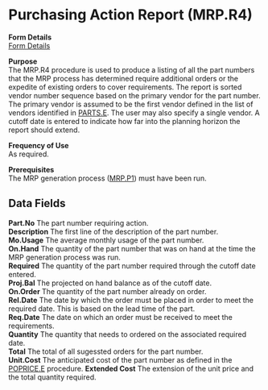 # Purchasing Action Report (MRP.R4)

<PageHeader />

**Form Details**  
[Form Details](MRP-R4-1/README.md)

**Purpose**  
The MRP.R4 procedure is used to produce a listing of all the part numbers that the MRP process has determined require additional orders or the expedite of existing orders to cover requirements. The report is sorted vendor number sequence based on the primary vendor for the part number. The primary vendor is assumed to be the first vendor defined in the list of vendors identified in [PARTS.E](../../../ENG-OVERVIEW/ENG-ENTRY/PARTS-E/README.md). The user may also specify a single vendor. A cutoff date is entered to indicate how far into the planning horizon the report should extend.

**Frequency of Use**  
As required.

**Prerequisites**  
The MRP generation process ([MRP.P1](../../MFG-PROCESS/MRP-P1/README.md)) must have been run.

## Data Fields

**Part.No** The part number requiring action.  
**Description** The first line of the description of the part number.  
**Mo.Usage** The average monthly usage of the part number.  
**On.Hand** The quantity of the part number that was on hand at the time the
MRP generation process was run.  
**Required** The quantity of the part number required through the cutoff date
entered.  
**Proj.Bal** The projected on hand balance as of the cutoff date.  
**On.Order** The quantity of the part number already on order.  
**Rel.Date** The date by which the order must be placed in order to meet the
required date. This is based on the lead time of the part.  
**Req.Date** The date on which an order must be received to meet the
requirements.  
**Quantity** The quantity that needs to ordered on the associated required
date.  
**Total** The total of all sugessted orders for the part number.  
**Unit.Cost** The anticipated cost of the part number as defined in the [POPRICE.E](../../../PUR-OVERVIEW/PUR-ENTRY/POPRICE-E/README.md) procedure.
**Extended Cost** The extension of the unit price and the total quantity
required.  
  
<badge text= "Version 8.10.57" vertical="middle" />

<PageFooter />
